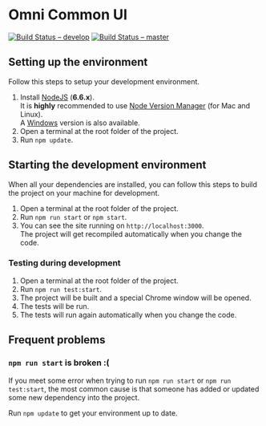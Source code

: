 # Omni Common UI

[![Build Status – develop](https://travis-ci.org/e1-bsd/omni-common-ui.svg?branch=develop)](https://travis-ci.org/e1-bsd/omni-common-ui)
[![Build Status – master](https://travis-ci.org/e1-bsd/omni-common-ui.svg?branch=master)](https://travis-ci.org/e1-bsd/omni-common-ui)

## Setting up the environment

Follow this steps to setup your development environment.

1. Install [NodeJS](https://nodejs.org/) (**6.6.x**).  
It is **highly** recommended to use [Node Version Manager](https://github.com/creationix/nvm) (for Mac and Linux).  
A [Windows](https://github.com/coreybutler/nvm-windows) version is also available.
2. Open a terminal at the root folder of the project.
3. Run `npm update`.

## Starting the development environment

When all your dependencies are installed, you can follow this steps to build the project on your machine for development.

1. Open a terminal at the root folder of the project.
2. Run `npm run start` or `npm start`.
3. You can see the site running on `http://localhost:3000`.  
The project will get recompiled automatically when you change the code.

### Testing during development

1. Open a terminal at the root folder of the project.
2. Run `npm run test:start`.
3. The project will be built and a special Chrome window will be opened.
4. The tests will be run.
5. The tests will run again automatically when you change the code.

## Frequent problems

### `npm run start` is broken :(

If you meet some error when trying to run `npm run start` or `npm run test:start`, the most common cause is that someone has added or updated some new dependency into the project.

Run `npm update` to get your environment up to date.
